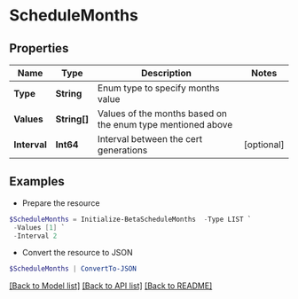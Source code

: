 # ScheduleMonths
## Properties

Name | Type | Description | Notes
------------ | ------------- | ------------- | -------------
**Type** | **String** | Enum type to specify months value | 
**Values** | **String[]** | Values of the months based on the enum type mentioned above | 
**Interval** | **Int64** | Interval between the cert generations | [optional] 

## Examples

- Prepare the resource
```powershell
$ScheduleMonths = Initialize-BetaScheduleMonths  -Type LIST `
 -Values [1] `
 -Interval 2
```

- Convert the resource to JSON
```powershell
$ScheduleMonths | ConvertTo-JSON
```

[[Back to Model list]](../README.md#documentation-for-models) [[Back to API list]](../README.md#documentation-for-api-endpoints) [[Back to README]](../README.md)

